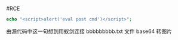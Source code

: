 #RCE

```php
echo "<script>alert('eval post cmd')</script>";
```

由源代码中这一句想到用蚁剑连接
bbbbbbbbb.txt 文件 base64 转图片
<!-- ![下载.bmp](../../.image/1.bmp) -->
